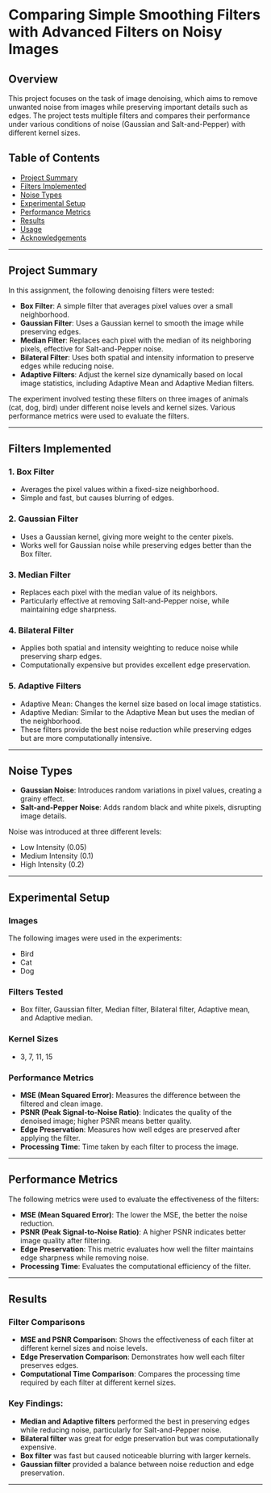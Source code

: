 # Comparing Simple Smoothing Filters with Advanced Filters on Noisy Images


## Overview

This project focuses on the task of image denoising, which aims to remove unwanted noise from images while preserving important details such as edges. The project tests multiple filters and compares their performance under various conditions of noise (Gaussian and Salt-and-Pepper) with different kernel sizes.

## Table of Contents

- [Project Summary](#project-summary)
- [Filters Implemented](#filters-implemented)
- [Noise Types](#noise-types)
- [Experimental Setup](#experimental-setup)
- [Performance Metrics](#performance-metrics)
- [Results](#results)
- [Usage](#usage)
- [Acknowledgements](#acknowledgements)

---

## Project Summary

In this assignment, the following denoising filters were tested:
- **Box Filter**: A simple filter that averages pixel values over a small neighborhood.
- **Gaussian Filter**: Uses a Gaussian kernel to smooth the image while preserving edges.
- **Median Filter**: Replaces each pixel with the median of its neighboring pixels, effective for Salt-and-Pepper noise.
- **Bilateral Filter**: Uses both spatial and intensity information to preserve edges while reducing noise.
- **Adaptive Filters**: Adjust the kernel size dynamically based on local image statistics, including Adaptive Mean and Adaptive Median filters.

The experiment involved testing these filters on three images of animals (cat, dog, bird) under different noise levels and kernel sizes. Various performance metrics were used to evaluate the filters.

---

## Filters Implemented

### 1. **Box Filter**
- Averages the pixel values within a fixed-size neighborhood.
- Simple and fast, but causes blurring of edges.

### 2. **Gaussian Filter**
- Uses a Gaussian kernel, giving more weight to the center pixels.
- Works well for Gaussian noise while preserving edges better than the Box filter.

### 3. **Median Filter**
- Replaces each pixel with the median value of its neighbors.
- Particularly effective at removing Salt-and-Pepper noise, while maintaining edge sharpness.

### 4. **Bilateral Filter**
- Applies both spatial and intensity weighting to reduce noise while preserving sharp edges.
- Computationally expensive but provides excellent edge preservation.

### 5. **Adaptive Filters**
- Adaptive Mean: Changes the kernel size based on local image statistics.
- Adaptive Median: Similar to the Adaptive Mean but uses the median of the neighborhood.
- These filters provide the best noise reduction while preserving edges but are more computationally intensive.

---

## Noise Types

- **Gaussian Noise**: Introduces random variations in pixel values, creating a grainy effect.
- **Salt-and-Pepper Noise**: Adds random black and white pixels, disrupting image details.

Noise was introduced at three different levels:
- Low Intensity (0.05)
- Medium Intensity (0.1)
- High Intensity (0.2)

---

## Experimental Setup

### Images
The following images were used in the experiments:
- Bird
- Cat
- Dog

### Filters Tested
- Box filter, Gaussian filter, Median filter, Bilateral filter, Adaptive mean, and Adaptive median.
  
### Kernel Sizes
- 3, 7, 11, 15

### Performance Metrics
- **MSE (Mean Squared Error)**: Measures the difference between the filtered and clean image.
- **PSNR (Peak Signal-to-Noise Ratio)**: Indicates the quality of the denoised image; higher PSNR means better quality.
- **Edge Preservation**: Measures how well edges are preserved after applying the filter.
- **Processing Time**: Time taken by each filter to process the image.

---

## Performance Metrics

The following metrics were used to evaluate the effectiveness of the filters:
- **MSE (Mean Squared Error)**: The lower the MSE, the better the noise reduction.
- **PSNR (Peak Signal-to-Noise Ratio)**: A higher PSNR indicates better image quality after filtering.
- **Edge Preservation**: This metric evaluates how well the filter maintains edge sharpness while removing noise.
- **Processing Time**: Evaluates the computational efficiency of the filter.

---

## Results

### Filter Comparisons
- **MSE and PSNR Comparison**: Shows the effectiveness of each filter at different kernel sizes and noise levels.
- **Edge Preservation Comparison**: Demonstrates how well each filter preserves edges.
- **Computational Time Comparison**: Compares the processing time required by each filter at different kernel sizes.

### Key Findings:
- **Median and Adaptive filters** performed the best in preserving edges while reducing noise, particularly for Salt-and-Pepper noise.
- **Bilateral filter** was great for edge preservation but was computationally expensive.
- **Box filter** was fast but caused noticeable blurring with larger kernels.
- **Gaussian filter** provided a balance between noise reduction and edge preservation.

---


